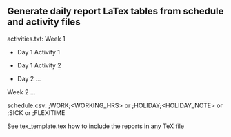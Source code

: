 ## Generate daily report LaTex tables from schedule and activity files

activities.txt:
Week 1
- Day 1 Activity 1
- Day 1 Activity 2

- Day 2 ...

Week 2
...


schedule.csv:
<DATE>;WORK;<WORKING_HRS> or
<DATE>;HOLIDAY;<HOLIDAY_NOTE> or
<DATE>;SICK or
<DATE>;FLEXITIME


See tex_template.tex how to include the reports in any TeX file
